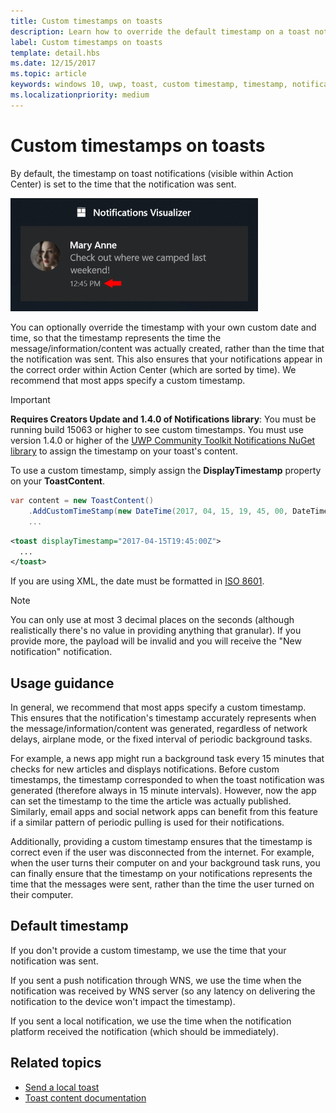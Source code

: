 ```yaml
---
title: Custom timestamps on toasts
description: Learn how to override the default timestamp on a toast notification with a custom timestamp that indicates when the message/information/content was generated.
label: Custom timestamps on toasts
template: detail.hbs
ms.date: 12/15/2017
ms.topic: article
keywords: windows 10, uwp, toast, custom timestamp, timestamp, notification, Action Center
ms.localizationpriority: medium
---
```

# Custom timestamps on toasts

By default, the timestamp on toast notifications (visible within Action Center) is set to the time that the notification was sent.

<img alt="Toast with custom timestamp" src="images/toast-customtimestamp.jpg" width="396"/>

You can optionally override the timestamp with your own custom date and time, so that the timestamp represents the time the message/information/content was actually created, rather than the time that the notification was sent. This also ensures that your notifications appear in the correct order within Action Center (which are sorted by time). We recommend that most apps specify a custom timestamp.

> [!IMPORTANT]
> **Requires Creators Update and 1.4.0 of Notifications library**: You must be running build 15063 or higher to see custom timestamps. You must use version 1.4.0 or higher of the [UWP Community Toolkit Notifications NuGet library](https://www.nuget.org/packages/Microsoft.Toolkit.Uwp.Notifications/) to assign the timestamp on your toast's content.

To use a custom timestamp, simply assign the **DisplayTimestamp** property on your **ToastContent**.

```csharp
var content = new ToastContent()
    .AddCustomTimeStamp(new DateTime(2017, 04, 15, 19, 45, 00, DateTimeKind.Utc))
    ...
```

```xml
<toast displayTimestamp="2017-04-15T19:45:00Z">
  ...
</toast>
```

If you are using XML, the date must be formatted in [ISO 8601](https://en.wikipedia.org/wiki/ISO_8601).

> [!NOTE]
> You can only use at most 3 decimal places on the seconds (although realistically there's no value in providing anything that granular). If you provide more, the payload will be invalid and you will receive the "New notification" notification.


## Usage guidance

In general, we recommend that most apps specify a custom timestamp. This ensures that the notification's timestamp accurately represents when the message/information/content was generated, regardless of network delays, airplane mode, or the fixed interval of periodic background tasks.

For example, a news app might run a background task every 15 minutes that checks for new articles and displays notifications. Before custom timestamps, the timestamp corresponded to when the toast notification was generated (therefore always in 15 minute intervals). However, now the app can set the timestamp to the time the article was actually published. Similarly, email apps and social network apps can benefit from this feature if a similar pattern of periodic pulling is used for their notifications.

Additionally, providing a custom timestamp ensures that the timestamp is correct even if the user was disconnected from the internet. For example, when the user turns their computer on and your background task runs, you can finally ensure that the timestamp on your notifications represents the time that the messages were sent, rather than the time the user turned on their computer.


## Default timestamp

If you don't provide a custom timestamp, we use the time that your notification was sent.

If you sent a push notification through WNS, we use the time when the notification was received by WNS server (so any latency on delivering the notification to the device won't impact the timestamp).

If you sent a local notification, we use the time when the notification platform received the notification (which should be immediately).


## Related topics

- [Send a local toast](send-local-toast.md)
- [Toast content documentation](adaptive-interactive-toasts.md)